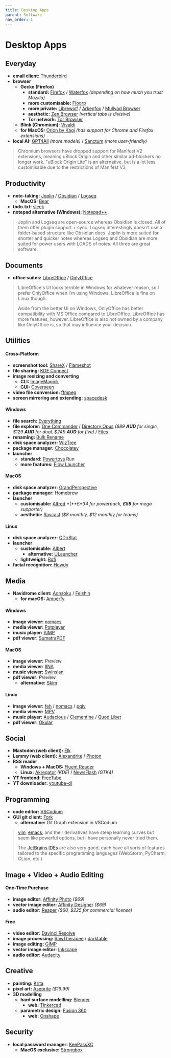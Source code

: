 ```yaml
---
title: Desktop Apps
parent: Software
nav_order: 1
---
```

# Desktop Apps

## Everyday

- **email client:** [Thunderbird](https://www.thunderbird.net/download)
- **browser** 
	- **Gecko (Firefox)**
		- **standard:** [Firefox](https://www.mozilla.org/firefox/new) / [Waterfox](https://www.waterfox.net/download) *(depending on how much you trust Mozilla)*
		- **more customisable:** [Floorp](https://floorp.app)
		- **more private:** [Librewolf](https://librewolf.net/installation/) / [Arkenfox](https://github.com/arkenfox/user.js) / [Mullvad Browser](https://mullvad.net/download/browser/windows)
		- **aesthetic:** [Zen Browser](https://zen-browser.app/download) *(vertical tabs is divisive)*
		- **Tor network:** [Tor Browser](https://www.torproject.org/download)
	- **Blink (Chromium):** [Vivaldi](https://vivaldi.com/download) 
	- **for MacOS:** [Orion by Kagi](https://kagi.com/orion/) *(has support for Chrome and Firefox extensions)*
- **local AI:** [GPT4All](https://www.nomic.ai/gpt4all) *(more models)* / [Sanctum](https://sanctum.ai/) *(more user-friendly)*

> Chromium browsers have dropped support for Manifest V2 extensions, meaning uBlock Origin and other similar ad-blockers no longer work. "uBlock Origin Lite" is an alternative, but is a lot less customisable due to the restrictions of Manifest V3

## Productivity

- **note-taking:** [Joplin](https://joplinapp.org/download) / [Obsidian](https://obsidian.md/download) / [Logseq](https://logseq.com/)
	- **MacOS:** [Bear](https://bear.app/)
- **todo.txt:** [sleek](https://github.com/ransome1/sleek)
- **notepad alternative (Windows):** [Notepad++](https://notepad-plus-plus.org/downloads)

> Joplin and Logseq are open-source whereas Obsidian is closed. All of them offer plugin support + sync. Logseq  interestingly doesn't use a folder-based structure like Obsidian does. Joplin is more suited for shorter and quicker notes whereas Logseq and Obsidian are more suited for power users with LOADS of notes. All three are great software.

## Documents

- **office suites:** [LibreOffice](https://www.libreoffice.org/download) / [OnlyOffice](https://www.onlyoffice.com/download-desktop.aspx)

> LibreOffice's UI looks terrible in Windows for whatever reason, so I prefer OnlyOffice when I'm using Windows. LibreOffice is fine on Linux though. 
> 
> Aside from the better UI on Windows, OnlyOffice has better compatibility with MS Office compared to LibreOffice. LibreOffice has more features, however. LibreOffice is also not owned by a company like OnlyOffice is, so that may influence your decision.

## Utilities

#### Cross-Platform

- **screenshot tool:** [ShareX](https://getsharex.com/) / [Flameshot](https://flameshot.org/)
- **file sharing:** [KDE Connect](https://kdeconnect.kde.org/download.html)
- **image resizing and converting** 
	- **CLI:** [ImageMagick](https://imagemagick.org/script/download.php)
	- **GUI:** [Coverseen](https://converseen.fasterland.net/)
- **video file conversion:** [ffmpeg](https://ffmpeg.org/download.html)
- **screen mirroring and extending:** [spacedesk](https://www.spacedesk.net/download)

#### Windows

- **file search:** [Everything](https://www.voidtools.com/)
- **file explorer:** [One Commander](https://www.onecommander.com/) / [Directory Opus](https://www.gpsoft.com.au) *($89 **AUD** for single, $129 **AUD** for dual, $249 **AUD** for five)* / [Files](https://files.community/download)
- **renaming:** [Bulk Rename](https://www.bulkrenameutility.co.uk/Download.php)
- **disk space analyzer:** [WizTree](https://diskanalyzer.com/download)
- **package manager:** [Chocolatey](https://chocolatey.org/install)
- **launcher** 
	- **standard:** [Powertoys](https://learn.microsoft.com/windows/powertoys/install) Run
	- **more features:** [Flow Launcher](https://www.flowlauncher.com/)

#### MacOS

- **disk space analyzer:** [GrandPerspective](https://apps.apple.com/app/grandperspective/id1111570163?mt=12)
- **package manager:** [Homebrew](https://brew.sh/)
- **launcher** 
	- **customisable:** [Alfred](https://www.alfredapp.com/) *(**£**34 for powerpack, **£59** for mega supporter)* 
	- **aesthetic:** [Raycast](https://www.raycast.com/) *($8 monthly, $12 monthly for teams)*

#### Linux

- **disk space analyzer:** [QDirStat](https://github.com/shundhammer/qdirstat)
- **launcher** 
	- **customisable:** [Albert](https://github.com/albertlauncher/albert)
		- **alternative:** [ULauncher](https://ulauncher.io/)
	- **lightweight:** [Rofi](https://github.com/davatorium/rofi)
- **facial recognition:** [Howdy](https://github.com/boltgolt/howdy)

## Media

- **Navidrome client:** [Aonsoku](https://github.com/victoralvesf/aonsoku) / [Feishin](https://github.com/jeffvli/feishin)
	- **for macOS:** [Amperfy](https://apps.apple.com/app/amperfy-music/id1530145038)

#### Windows

- **image viewer:** [nomacs](https://nomacs.org/)
- **media viewer:** [Potplayer](https://potplayer.daum.net/)
- **music player:** [AIMP](http://www.aimp.ru/)
- **pdf viewer:** [SumatraPDF](https://www.sumatrapdfreader.org/download-free-pdf-viewer)

#### MacOS

- **image viewer:** *Preview*
- **media viewer:** [IINA](https://iina.io/download/)
- **music viewer:** [Swinsian](https://swinsian.com/)
- **pdf viewer:** *Preview*
	- **alternative:** [Skim](https://skim-app.sourceforge.io/)

#### Linux

- **image viewer:** [feh](https://feh.finalrewind.org/) / [nomacs](https://nomacs.org/) / [pqiv](https://www.pberndt.com/Programme/Linux/pqiv/index.html)
- **media viewer:** [MPV](https://mpv.io/)
- **music player:** [Audacious](https://audacious-media-player.org/download) / [Clementine](https://www.clementine-player.org/downloads) / [Quod Libet](https://quodlibet.readthedocs.io/quodlibet-4.6/downloads.html)
- **pdf viewer:** [Okular](https://okular.kde.org/download/)

## Social

- **Mastodon (web client):** [Elk](https://elk.zone)
- **Lemmy (web client):** [Alexandrite](https://alexandrite.app/) / [Photon](https://photon.lemmy.world/)
- **RSS reader** 
	- **Windows + MacOS:** [Fluent Reader](https://hyliu.me/fluent-reader/)
	- **Linux:** [Akregator](https://apps.kde.org/akregator/) *(KDE)* / [NewsFlash](https://apps.gnome.org/NewsFlash/) *(GTK4)*
- **YT frontend:** [FreeTube](https://freetubeapp.io/)
- **YT downloader:** [youtube-dl](https://github.com/ytdl-org/youtube-dl)

## Programming

- **code editor:** [VSCodium](https://vscodium.com/#install)
- **GUI git client:** [Fork](https://fork.dev)
	- **alternative:** Git Graph extension in VSCodium

> [vim](https://www.vim.org/), [emacs](https://www.gnu.org/software/emacs/), and their derivatives have steep learning curves but seem like powerful options, but I have personally never tried them.
> 
> The [JetBrains IDEs](https://www.jetbrains.com/ides/) are also very good, each have all sorts of features tailored to the specific programming languages (WebStorm, PyCharm, CLion, etc.)

## Image + Video + Audio Editing

#### One-Time Purchase

- **image editor:** [Affinity Photo](https://affinity.serif.com/photo/) *($69)*
- **vector image editor:** [Affinity Designer](https://affinity.serif.com/designer/) *($69)*
- **audio editor:** [Reaper](https://www.reaper.fm/) *($60, $225 for commercial license)*

#### Free

- **video editor:** [Davinci Resolve](https://www.blackmagicdesign.com/products/davinciresolve)
- **image processing:** [RawTherapee](https://www.rawtherapee.com/downloads/) / [darktable](https://www.darktable.org/install/)
- **image editing:** [GIMP](https://www.gimp.org/downloads/)
- **vector image editor:** [Inkscape](https://inkscape.org/release)
- **audio editor:** [Audacity](https://www.audacityteam.org/download/)

## Creative

- **painting:** [Krita](https://krita.org/download/)
- **pixel art:** [Aseprite](https://www.aseprite.org/) *($19.99)*
- **3D modelling** 
	- **hard surface modelling:** [Blender](https://www.blender.org/download/)
		- **web:** [Tinkercad](https://www.tinkercad.com/)
	- **parametric design:** [Fusion 360](https://www.autodesk.com/products/fusion-360/overview)
		- **web:** [Onshape](https://www.onshape.com) 

## Security

- **local password manager:** [KeePassXC](https://keepassxc.org/download/)
	- **MacOS exclusive:** [Strongbox](https://strongboxsafe.com/)

